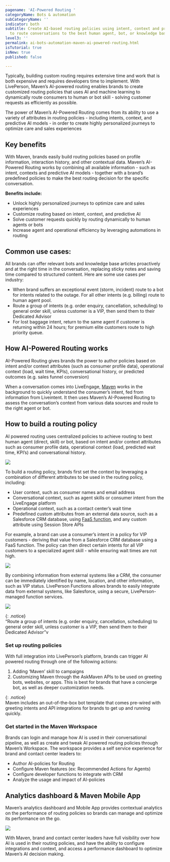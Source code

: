 ```yaml
---
pagename: 'AI-Powered Routing '
categoryName: Bots & automation
subCategoryName: ''
indicator: both
subtitle: Create AI-based routing policies using intent, context and predictive attributes
  to route conversations to the best human agent, bot, or knowledge base content.
level3: ''
permalink: ai-bots-automation-maven-ai-powered-routing.html
isTutorial: true
isNew: true
published: false

---
```

Typically, building custom routing requires extensive time and work that is both expensive and requires developers time to implement. With LivePerson, Maven’s AI-powered routing enables brands to create customized routing policies that uses AI and machine learning to dynamically route consumers to human or bot skill - solving customer requests as efficiently as possible.

The power of Maven’s AI-Powered Routing comes from its ability to use a variety of attributes in routing policies - including intents, context, and predictive AI models - in order to create highly personalized journeys to optimize care and sales experiences

## Key benefits

With Maven, brands easily build routing policies based on profile information, interaction history, and other contextual data. Maven’s AI-Powered Routing works by combining all available information - such as intent, contexts and predictive AI models - together with a brand’s predefined policies to make the best routing decision for the specific conversation.

**Benefits include:**

* Unlock highly personalized journeys to optimize care and sales experiences
* Customize routing based on intent, context, and predictive AI
* Solve customer requests quickly by routing dynamically to human agents or bots
* Increase agent and operational efficiency by leveraging automations in routing

## Common use cases:

All brands can offer relevant bots and knowledge base articles proactively and at the right time in the conversation, replacing sticky notes and saving time compared to structured content. Here are some use cases per industry:

* When brand suffers an exceptional event (storm, incident) route to a bot for intents related to the outage. For all other intents (e.g. billing) route to human agent pool.
* Route a group of intents (e.g. order enquiry, cancellation, scheduling) to general order skill, unless customer is a VIP, then send them to their Dedicated Advisor
* For lost baggage intent, return to the same agent if customer is returning within 24 hours; for premium elite customers route to high priority queue.

## How AI-Powered Routing works

AI-Powered Routing gives brands the power to author policies based on intent and/or context attributes (such as consumer profile data), operational context (load, wait time, KPIs), conversational history, or predicted outcomes (e.g. sales funnel conversion)

When a conversation comes into LiveEngage, [Maven](https://knowledge.liveperson.com/ai-bots-automation-maven-maven-overview.html) works in the background to quickly understand the consumer’s intent, fed from information from Liveintent. It then uses Maven’s AI-Powered Routing to assess the conversation’s context from various data sources and route to the right agent or bot.

## How to build a routing policy

AI powered routing uses centralized policies to achieve routing to best human agent (direct, skill) or bot, based on intent and/or context attributes such as consumer profile data, operational context (load, predicted wait time, KPI’s) and conversational history.

![](/img/ai-powered-routing-1.png)

To build a routing policy, brands first set the context by leveraging a combination of different attributes to be used in the routing policy, including:

* User context, such as consumer names and email address
* Conversational context, such as agent skills or consumer intent from the LiveEngage platform
* Operational context, such as a contact center’s wait time
* Predefined custom attributes from an external data source, such as a Salesforce CRM database, using [FaaS function](https://knowledge.liveperson.com/developer-tools-liveperson-functions.html), and any custom attribute using Session Store APIs

For example, a brand can use a consumer’s intent in a policy for VIP customers - deriving that value from a Salesforce CRM database using a FaaS function. The policy can then direct certain intents for all VIP customers to a specialized agent skill - while ensuring wait times are not high.

![](/img/ai-powered-routing-2.png)

By combining information from external systems like a CRM, the consumer can be immediately identified by name, location, and other information, such as VIP status. LivePerson Functions allows brands to easily integrate data from external systems, like Salesforce, using a secure, LivePerson-managed function services.

![](/img/maven-overview-4-1.png)

{: .notice}  
“Route a group of intents (e.g. order enquiry, cancellation, scheduling) to general order skill, unless customer is a VIP, then send them to their Dedicated Advisor”v

### Set up routing policies

With full integration into LivePerson’s platform, brands can trigger AI powered routing through one of the following actions:

1. Adding ‘Maven’ skill to campaigns
2. Customizing Maven through the AskMaven APIs to be used on greeting bots, websites, or apps. This is best for brands that have a concierge bot, as well as deeper customization needs.

{: .notice}  
Maven includes an out-of-the-box bot template that comes pre-wired with greeting intents and API integrations for brands to get up and running quickly.

### Get started in the Maven Workspace

Brands can login and manage how AI is used in their conversational pipeline, as well as create and tweak AI powered routing policies through Maven’s Workspace. The workspace provides a self service experience for brand and contact center leaders to:

* Author AI-policies for Routing
* Configure Maven features (ex: Recommended Actions for Agents)
* Configure developer functions to integrate with CRM
* Analyze the usage and impact of AI-policies

## Analytics dashboard & Maven Mobile App

Maven’s analytics dashboard and Mobile App provides contextual analytics on the performance of routing policies so brands can manage and optimize its performance on the go.

![](/img/ai-powered-routing-4-1.png)

With Maven, brand and contact center leaders have full visibility over how AI is used in their routing policies, and have the ability to configure integrations and context, and access a performance dashboard to optimize Maven’s AI decision making.
